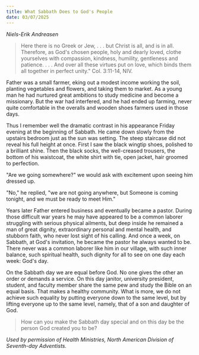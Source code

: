 ```yaml
---
title: What Sabbath Does to God's People
date: 03/07/2025
---
```


_Niels-Erik Andreasen_

> <p></p>
> Here there is no Greek or Jew, . . . but Christ is all, and is in all. Therefore, as God's chosen people, holy and dearly loved, clothe yourselves with compassion, kindness, humility, gentleness and patience. . . . And over all these virtues put on love, which binds them all together in perfect unity." Col. 3:11-14, NIV.

Father was a small farmer, eking out a modest income working the soil, planting vegetables and flowers, and taking them to market. As a young man he had nurtured great ambitions to study medicine and become a missionary. But the war had interfered, and he had ended up farming, never quite comfortable in the overalls and wooden shoes farmers used in those days.

Thus I remember well the dramatic contrast in his appearance Friday evening at the beginning of Sabbath. He came down slowly from the upstairs bedroom just as the sun was setting. The steep staircase did not reveal his full height at once. First I saw the black wingtip shoes, polished to a brilliant shine. Then the black socks, the well-creased trousers, the bottom of his waistcoat, the white shirt with tie, open jacket, hair groomed to perfection.

"Are we going somewhere?" we would ask with excitement upon seeing him dressed up.

"No," he replied, "we are not going anywhere, but Someone is coming tonight, and we must be ready to meet Him."

Years later Father entered business and eventually became a pastor. During those difficult war years he may have appeared to be a common laborer struggling with serious physical ailments, but deep inside he remained a man of great dignity, extraordinary personal and mental health, and stubborn faith, who never lost sight of his calling. And once a week, on Sabbath, at God's invitation, he became the pastor he always wanted to be. There never was a common laborer like him in our village, with such inner balance, such spiritual health, such dignity for all to see on one day each week: God's day.

On the Sabbath day we are equal before God. No one gives the other an order or demands a service. On this day janitor, university president, student, and faculty member share the same pew and study the Bible on an equal basis. That makes a healthy community. What is more, we do not achieve such equality by putting everyone down to the same level, but by lifting everyone up to the same level, namely, that of a son and daughter of God.

> <callout></callout>
> How can you make the Sabbath day special and on this day be the person God created you to be?

_Used by permission of Health Ministries, North American Division of Seventh-day Adventists._